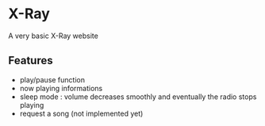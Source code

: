 # X-Ray

A very basic X-Ray website

## Features
- play/pause function
- now playing informations
- sleep mode : volume decreases smoothly and eventually the radio stops playing
- request a song (not implemented yet)


